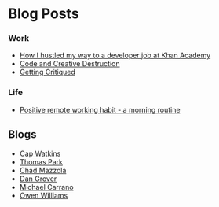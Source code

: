 Blog Posts
======
### Work
- [How I hustled my way to a developer job at Khan Academy](http://stephjang.com/blog/khan-academy-job/)
- [Code and Creative Destruction](http://dangrover.com/2013/07/12/code-and-creative-destruction.html)
- [Getting Critiqued](http://mrmrs.io/writing/2015/10/08/getting-critiqued/)

### Life
- [Positive remote working habit - a morning routine](https://rachsmith.com/2016/positive-remote-habits-morning-routine)

## Blogs
- [Cap Watkins](http://blog.capwatkins.com/)
- [Thomas Park](http://thomaspark.co/)
- [Chad Mazzola](http://chad.is/writing/)
- [Dan Grover](http://dangrover.com/archive/)
- [Michael Carrano](https://michaelcarrano.com/)
- [Owen Williams](http://owenwillia.ms/portfolio/)
